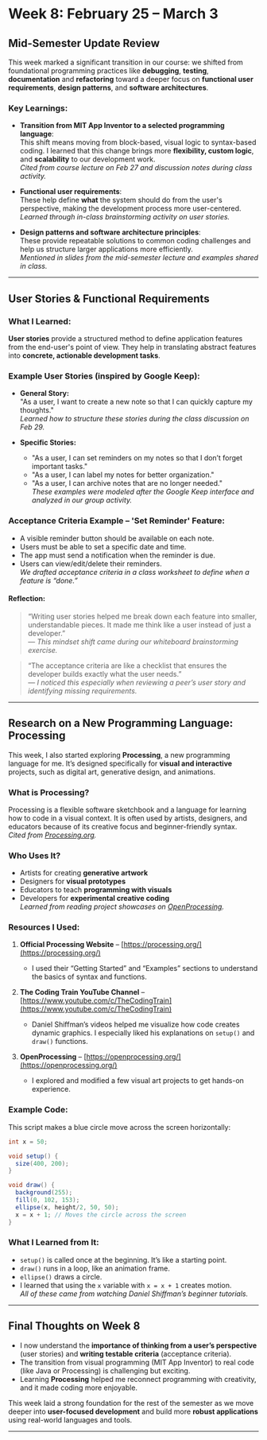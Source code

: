 

# **Week 8: February 25 – March 3**  
## **Mid-Semester Update Review**

This week marked a significant transition in our course: we shifted from foundational programming practices like **debugging**, **testing**, **documentation** and **refactoring** toward a deeper focus on **functional user requirements**, **design patterns**, and **software architectures**.

### Key Learnings:

- **Transition from MIT App Inventor to a selected programming language**:  
  This shift means moving from block-based, visual logic to syntax-based coding. I learned that this change brings more **flexibility, custom logic**, and **scalability** to our development work.  
  _Cited from course lecture on Feb 27 and discussion notes during class activity._

- **Functional user requirements**:  
  These help define **what** the system should do from the user's perspective, making the development process more user-centered.  
  _Learned through in-class brainstorming activity on user stories._

- **Design patterns and software architecture principles**:  
  These provide repeatable solutions to common coding challenges and help us structure larger applications more efficiently.  
  _Mentioned in slides from the mid-semester lecture and examples shared in class._

---

## **User Stories & Functional Requirements**

### What I Learned:

**User stories** provide a structured method to define application features from the end-user's point of view. They help in translating abstract features into **concrete, actionable development tasks**.

### Example User Stories (inspired by Google Keep):

- **General Story:**  
  "As a user, I want to create a new note so that I can quickly capture my thoughts."  
  _Learned how to structure these stories during the class discussion on Feb 29._

- **Specific Stories:**  
  - "As a user, I can set reminders on my notes so that I don’t forget important tasks."  
  - "As a user, I can label my notes for better organization."  
  - "As a user, I can archive notes that are no longer needed."  
  _These examples were modeled after the Google Keep interface and analyzed in our group activity._

### Acceptance Criteria Example – 'Set Reminder' Feature:

- A visible reminder button should be available on each note.  
- Users must be able to set a specific date and time.  
- The app must send a notification when the reminder is due.  
- Users can view/edit/delete their reminders.  
  _We drafted acceptance criteria in a class worksheet to define when a feature is “done.”_

#### **Reflection:**

> “Writing user stories helped me break down each feature into smaller, understandable pieces. It made me think like a user instead of just a developer.”  
— _This mindset shift came during our whiteboard brainstorming exercise._

> “The acceptance criteria are like a checklist that ensures the developer builds exactly what the user needs.”  
— _I noticed this especially when reviewing a peer’s user story and identifying missing requirements._

---

## **Research on a New Programming Language: Processing**

This week, I also started exploring **Processing**, a new programming language for me. It’s designed specifically for **visual and interactive** projects, such as digital art, generative design, and animations.

### What is Processing?

Processing is a flexible software sketchbook and a language for learning how to code in a visual context. It is often used by artists, designers, and educators because of its creative focus and beginner-friendly syntax.  
_Cited from [Processing.org](https://processing.org/)._

### Who Uses It?

- Artists for creating **generative artwork**
- Designers for **visual prototypes**
- Educators to teach **programming with visuals**
- Developers for **experimental creative coding**  
_Learned from reading project showcases on [OpenProcessing](https://openprocessing.org/)._

### Resources I Used:

1. **Official Processing Website** – [https://processing.org/](https://processing.org/)  
   - I used their “Getting Started” and “Examples” sections to understand the basics of syntax and functions.

2. **The Coding Train YouTube Channel** – [https://www.youtube.com/c/TheCodingTrain](https://www.youtube.com/c/TheCodingTrain)  
   - Daniel Shiffman’s videos helped me visualize how code creates dynamic graphics. I especially liked his explanations on `setup()` and `draw()` functions.

3. **OpenProcessing** – [https://openprocessing.org/](https://openprocessing.org/)  
   - I explored and modified a few visual art projects to get hands-on experience.

### Example Code:

This script makes a blue circle move across the screen horizontally:

```java
int x = 50;

void setup() {
  size(400, 200);
}

void draw() {
  background(255);
  fill(0, 102, 153);
  ellipse(x, height/2, 50, 50);
  x = x + 1; // Moves the circle across the screen
}
```

### What I Learned from It:

- `setup()` is called once at the beginning. It’s like a starting point.  
- `draw()` runs in a loop, like an animation frame.  
- `ellipse()` draws a circle.  
- I learned that using the `x` variable with `x = x + 1` creates motion.  
  _All of these came from watching Daniel Shiffman’s beginner tutorials._

---

## Final Thoughts on Week 8

- I now understand the **importance of thinking from a user’s perspective** (user stories) and **writing testable criteria** (acceptance criteria).
- The transition from visual programming (MIT App Inventor) to real code (like Java or Processing) is challenging but exciting.
- Learning **Processing** helped me reconnect programming with creativity, and it made coding more enjoyable.

This week laid a strong foundation for the rest of the semester as we move deeper into **user-focused development** and build more **robust applications** using real-world languages and tools.

---